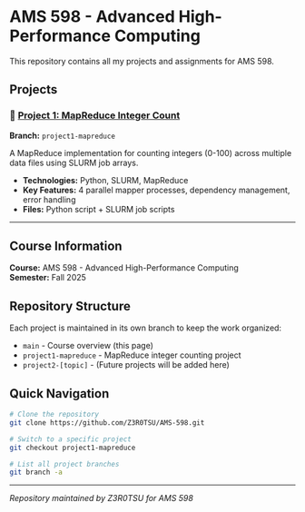 # AMS 598 - Advanced High-Performance Computing

This repository contains all my projects and assignments for AMS 598.

## Projects

### 📁 [Project 1: MapReduce Integer Count](../../tree/project1-mapreduce)
**Branch:** `project1-mapreduce`

A MapReduce implementation for counting integers (0-100) across multiple data files using SLURM job arrays.

- **Technologies:** Python, SLURM, MapReduce
- **Key Features:** 4 parallel mapper processes, dependency management, error handling
- **Files:** Python script + SLURM job scripts

---

## Course Information

**Course:** AMS 598 - Advanced High-Performance Computing  
**Semester:** Fall 2025

## Repository Structure

Each project is maintained in its own branch to keep the work organized:

- `main` - Course overview (this page)
- `project1-mapreduce` - MapReduce integer counting project
- `project2-[topic]` - (Future projects will be added here)

## Quick Navigation

```bash
# Clone the repository
git clone https://github.com/Z3R0TSU/AMS-598.git

# Switch to a specific project
git checkout project1-mapreduce

# List all project branches
git branch -a
```

---

*Repository maintained by Z3R0TSU for AMS 598*
